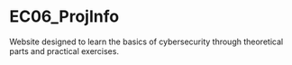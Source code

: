 # EC06_ProjInfo
Website designed to learn the basics of cybersecurity through theoretical parts and practical exercises.
